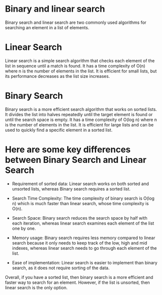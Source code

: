 # Binary and linear search
Binary search and linear search are two commonly used algorithms for searching an element in a list of elements.

# Linear Search
Linear search is a simple search algorithm that checks each element of the list in sequence until a match is found.
It has a time complexity of O(n) where n is the number of elements in the list.
It is efficient for small lists, but its performance decreases as the list size increases.

# Binary Search
Binary search is a more efficient search algorithm that works on sorted lists.
It divides the list into halves repeatedly until the target element is found or until the search space is empty.
It has a time complexity of O(log n) where n is the number of elements in the list.
It is efficient for large lists and can be used to quickly find a specific element in a sorted list.

# Here are some key differences between Binary Search and Linear Search
- Requirement of sorted data: Linear search works on both sorted and unsorted lists, whereas Binary search requires a sorted list.

- Search Time Complexity: The time complexity of binary search is O(log n) which is much faster than linear search, whose time complexity is O(n).

- Search Space: Binary search reduces the search space by half with each iteration, whereas linear search examines each element of the list one by one.

- Memory usage: Binary search requires less memory compared to linear search because it only needs to keep track of the low, high and mid indexes, whereas linear search needs to go through each element of the list.

- Ease of implementation: Linear search is easier to implement than binary search, as it does not require sorting of the data.

Overall, if you have a sorted list, then binary search is a more efficient and faster way to search for an element. However, if the list is unsorted, then linear search is the only option.
